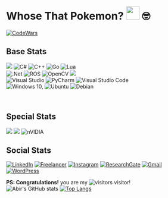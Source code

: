 # Whose That Pokemon?  <img src="http://i.imgur.com/HjpTdNa.png" height="36"> 🤓
[![CodeWars](https://www.codewars.com/users/Abirino/badges/large)](https://www.codewars.com/users/Abirino 'My Honor Badge')
<br>

## Base Stats
<img src="https://img.shields.io/badge/Python-FFD43B?style=for-the-badge&logo=python&logoColor=darkgreen" /> ![C#](https://img.shields.io/badge/c%23-%23239120.svg?style=for-the-badge&logo=c-sharp&logoColor=white) ![C++](https://img.shields.io/badge/c++-%2300599C.svg?style=for-the-badge&logo=c%2B%2B&logoColor=white) ![Go](https://img.shields.io/badge/go-%2300ADD8.svg?style=for-the-badge&logo=go&logoColor=white) ![Lua](https://img.shields.io/badge/lua-%232C2D72.svg?style=for-the-badge&logo=lua&logoColor=white) <br>
![.Net](https://img.shields.io/badge/.NET-5C2D91?style=for-the-badge&logo=.net&logoColor=white) ![ROS](https://img.shields.io/badge/ros-%230A0FF9.svg?style=for-the-badge&logo=ros&logoColor=white) ![OpenCV](https://img.shields.io/badge/opencv-%23white.svg?style=for-the-badge&logo=opencv&logoColor=white) <img src="https://img.shields.io/badge/Keras-D00000?style=for-the-badge&logo=Keras&logoColor=white" /> <br>
![Visual Studio](https://img.shields.io/badge/Visual_Studio-5C2D91?style=for-the-badge&logo=visual%20studio&logoColor=white) ![PyCharm](https://img.shields.io/badge/pycharm-143?style=for-the-badge&logo=pycharm&logoColor=black&color=black&labelColor=green) ![Visual Studio Code](https://img.shields.io/badge/VisualStudioCode-0078d7.svg?style=for-the-badge&logo=visual-studio-code&logoColor=white)
<br>
![Windows 10](https://img.shields.io/badge/Windows-0078D6?style=for-the-badge&logo=windows&logoColor=white), ![Ubuntu](https://img.shields.io/badge/Ubuntu-E95420?style=for-the-badge&logo=ubuntu&logoColor=white) ![Debian](https://img.shields.io/badge/Debian-D70A53?style=for-the-badge&logo=debian&logoColor=white)

 <br>
 
## Special Stats
<img src="https://img.shields.io/badge/Arduino-00979D?style=for-the-badge&logo=Arduino&logoColor=white" /> <img src="https://img.shields.io/badge/Raspberry%20Pi-A22846?style=for-the-badge&logo=Raspberry%20Pi&logoColor=white" /> ![nVIDIA](https://img.shields.io/badge/nVIDIA-%2376B900.svg?style=for-the-badge&logo=nVIDIA&logoColor=white)
<br>
## Social Stats
[![LinkedIn](https://img.shields.io/badge/linkedin-%230077B5.svg?style=for-the-badge&logo=linkedin&logoColor=white)](https://www.linkedin.com/in/abir-bhattacharyya-22041112/ )
[![Freelancer](https://img.shields.io/badge/Freelancer-29B2FE?style=for-the-badge&logo=Freelancer&logoColor=white)](https://acewebslinger-61aaa.firebaseapp.com/)
[![Instagram](https://img.shields.io/badge/instagram-%23E4405F.svg?style=for-the-badge&logo=Instagram&logoColor=white)](https://www.instagram.com/abir_spidey/)
[![ResearchGate](https://img.shields.io/badge/ResearchGate-00CCBB?style=for-the-badge&logo=ResearchGate&logoColor=white)](https://www.researchgate.net/profile/Abir-Bhattacharyya-5)
[![Gmail](https://img.shields.io/badge/Gmail-D14836?style=for-the-badge&logo=gmail&logoColor=white)](mailto:abir.bhattacharyya22@gmail.com?subject=HelloWorld!)
[![WordPress](https://img.shields.io/badge/WordPress-%23117AC9.svg?style=for-the-badge&logo=WordPress&logoColor=white)](https://roboinno.wordpress.com/)

**PS: Congratulations!** you are my ![visitors](https://visitor-badge.glitch.me/badge?page_id=page.id) visitor!
<br>
![Abir's GitHub stats](https://github-readme-stats.vercel.app/api?username=bathonSpidey&show_icons=true&theme=radical)
[![Top Langs](https://github-readme-stats.vercel.app/api/top-langs/?username=bathonSpidey&hide=Jupyter%20Notebook&layout=compact)](https://github.com/bathonSpidey/github-readme-stats)



<!--
**bathonSpidey/bathonSpidey** is a ✨ _special_ ✨ repository because its `README.md` (this file) appears on your GitHub profile.

Here are some ideas to get you started:

- 🔭 I’m currently working on ... 👋
- 🌱 I’m currently learning ...
- 👯 I’m looking to collaborate on ...
- 🤔 I’m looking for help with ...
- 💬 Ask me about ...
- 📫 How to reach me: ...
- 😄 Pronouns: ...
- ⚡ Fun fact: ...
-->
